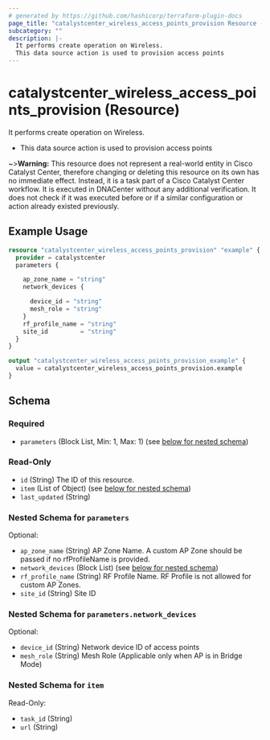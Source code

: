```yaml
---
# generated by https://github.com/hashicorp/terraform-plugin-docs
page_title: "catalystcenter_wireless_access_points_provision Resource - terraform-provider-catalystcenter"
subcategory: ""
description: |-
  It performs create operation on Wireless.
  This data source action is used to provision access points
---
```


# catalystcenter_wireless_access_points_provision (Resource)

It performs create operation on Wireless.

- This data source action is used to provision access points



~>**Warning:**
This resource does not represent a real-world entity in Cisco Catalyst Center, therefore changing or deleting this resource on its own has no immediate effect.
Instead, it is a task part of a Cisco Catalyst Center workflow. It is executed in DNACenter without any additional verification. It does not check if it was executed before or if a similar configuration or action already existed previously.

## Example Usage

```terraform
resource "catalystcenter_wireless_access_points_provision" "example" {
  provider = catalystcenter
  parameters {

    ap_zone_name = "string"
    network_devices {

      device_id = "string"
      mesh_role = "string"
    }
    rf_profile_name = "string"
    site_id         = "string"
  }
}

output "catalystcenter_wireless_access_points_provision_example" {
  value = catalystcenter_wireless_access_points_provision.example
}
```

<!-- schema generated by tfplugindocs -->
## Schema

### Required

- `parameters` (Block List, Min: 1, Max: 1) (see [below for nested schema](#nestedblock--parameters))

### Read-Only

- `id` (String) The ID of this resource.
- `item` (List of Object) (see [below for nested schema](#nestedatt--item))
- `last_updated` (String)

<a id="nestedblock--parameters"></a>
### Nested Schema for `parameters`

Optional:

- `ap_zone_name` (String) AP Zone Name. A custom AP Zone should be passed if no rfProfileName is provided.
- `network_devices` (Block List) (see [below for nested schema](#nestedblock--parameters--network_devices))
- `rf_profile_name` (String) RF Profile Name. RF Profile is not allowed for custom AP Zones.
- `site_id` (String) Site ID

<a id="nestedblock--parameters--network_devices"></a>
### Nested Schema for `parameters.network_devices`

Optional:

- `device_id` (String) Network device ID of access points
- `mesh_role` (String) Mesh Role (Applicable only when AP is in Bridge Mode)



<a id="nestedatt--item"></a>
### Nested Schema for `item`

Read-Only:

- `task_id` (String)
- `url` (String)
